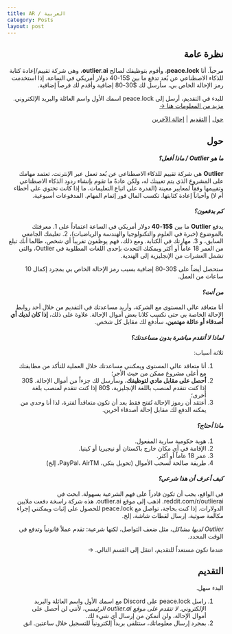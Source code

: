 ```yaml
---
title: AR / العربية
category: Posts
layout: post
---
```


<div dir="rtl">

## نظرة عامة

مرحباً. أنا **peace.lock**، وأقوم بتوظيفك لصالح **outlier.ai**، وهي شركة تقييم/إعادة كتابة للذكاء الاصطناعي عن بُعد تدفع ما بين \$15-40 دولار أمريكي في الساعة. إذا استخدمت رمز الإحالة الخاص بي، سأرسل لك \$30-80 إضافية وأقدم لك فرصاً إضافية.

للبدء في التقديم، أرسل إلى peace.lock اسمك الأول واسم العائلة والبريد الإلكتروني. [مزيد من المعلومات هنا →](#التقديم)

[حول](#حول) | [التقديم](#التقديم) | [إحالة الآخرين](#إحالة-الآخرين)

## حول

#### ***ما هو Outlier / ماذا أفعل؟***
**Outlier** هي شركة تقييم للذكاء الاصطناعي عن بُعد تعمل عبر الإنترنت. تعتمد مهامك على المشروع الذي يتم تعيينك له، ولكن عادةً ما تقوم بإنشاء ردود الذكاء الاصطناعي وتقييمها وفقاً لمعايير معينة (القدرة على اتباع التعليمات، ما إذا كانت تحتوي على أخطاء أم لا) وأحياناً إعادة كتابتها. تكسب المال فور إتمام المهام. المدفوعات أسبوعية.

#### ***كم يدفعون؟***
يدفع **Outlier** ما بين **\$15-40** دولار أمريكي في الساعة اعتماداً على 1. معرفتك بالموضوع (خبرة في العلوم والتكنولوجيا والهندسة والرياضيات)، 2. تعليمك الجامعي السابق، و 3. مهارتك في الكتابة. ومع ذلك، فهم يوظفون تقريباً أي شخص، طالما أنك تبلغ من العمر 18 عاماً أو أكثر ويمكنك التحدث بإحدى اللغات المطلوبة في Outlier، والتي تشمل العشرات من الإنجليزية إلى الهندية.

ستحصل أيضاً على \$30-80 إضافية بسبب رمز الإحالة الخاص بي بمجرد إكمال 10 ساعات من العمل.

#### ***من أنت؟***
أنا متعاقد عالي المستوى مع الشركة، وأريد مساعدتك في التقديم من خلال أحد روابط الإحالة الخاصة بي حتى نكسب كلانا بعض أموال الإحالة. علاوة على ذلك، **إذا كان لديك أي أصدقاء أو عائلة مهتمين**، سأدفع لك مقابل كل شخص.

#### ***لماذا لا أتقدم مباشرة بدون مساعدتك؟***
ثلاثة أسباب:
1. أنا متعاقد عالي المستوى ويمكنني مساعدتك خلال العملية للتأكد من مطابقتك مع أعلى مشروع ممكن من حيث الأجر؛
2. **أحصل على مقابل مادي لتوظيفك**، وسأرسل لك جزءاً من أموال الإحالة. \$30 إذا كنت تتقدم لمنصب باللغة الإنجليزية، \$80 إذا كنت تتقدم لمنصب بلغة أخرى؛
3. أعتقد أن رموز الإحالة تُفتح فقط بعد أن تكون متعاقداً لفترة، لذا أنا وحدي من يمكنه الدفع لك مقابل إحالة أصدقاء آخرين.

#### ***ماذا أحتاج؟***
1. هوية حكومية سارية المفعول.
2. الإقامة في أي مكان خارج باكستان أو نيجيريا أو كينيا.
3. عمر 18 عاماً أو أكثر.
4. طريقة صالحة لسحب الأموال (تحويل بنكي، PayPal، AirTM، إلخ)

#### ***كيف أعرف أن هذا شرعي؟***
في الواقع، يجب أن تكون قادراً على فهم الشرعية بسهولة. ابحث في reddit.com/r/outlierai. اذهب إلى موقع outlier.ai. هذه شركة راسخة دفعت ملايين الدولارات. إذا كنت بحاجة، تواصل مع peace.lock للحصول على إثبات ويمكنني إجراء مكالمة صوتية، إرسال لقطات شاشة، إلخ.

*Outlier لديها مشاكل*، مثل ضعف التواصل، لكنها شرعية: تقدم عملاً قانونياً وتدفع في الوقت المحدد.

عندما تكون مستعداً للتقديم، انتقل إلى القسم التالي. →

## التقديم

البدء سهل.
1. راسل peace.lock على Discord مع اسمك الأول واسم العائلة والبريد الإلكتروني. *لا تتقدم على موقع outlier.ai الرئيسي*، لأنني لن أحصل على أموال الإحالة، ولن أتمكن من إرسال أي شيء لك.
2. بمجرد إرسال معلوماتك، ستتلقى بريداً إلكترونياً للتسجيل خلال ساعتين. انق<span class="ml-2" /><span class="inline-block w-3 h-3 rounded-full bg-neutral-a12 align-middle mb-[0.1rem]" />